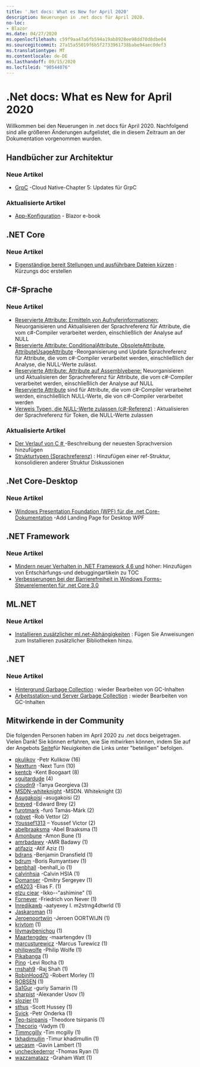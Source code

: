 ```yaml
---
title: '.Net docs: What es New for April 2020'
description: Neuerungen in .net docs für April 2020.
no-loc:
- Blazor
ms.date: 04/27/2020
ms.openlocfilehash: c59f9aa47a6fb594a19ab8928ee98dd70d8dbe04
ms.sourcegitcommit: 27a15a55019f6b5f2733961738babe94aec0def3
ms.translationtype: MT
ms.contentlocale: de-DE
ms.lasthandoff: 09/15/2020
ms.locfileid: "90544076"
---
```

# <a name="net-docs-whats-new-for-april-2020"></a>.Net docs: What es New for April 2020

Willkommen bei den Neuerungen in .net docs für April 2020. Nachfolgend sind alle größeren Änderungen aufgelistet, die in diesem Zeitraum an der Dokumentation vorgenommen wurden.

## <a name="architecture-guides"></a>Handbücher zur Architektur

### <a name="new-articles"></a>Neue Artikel

- [GrpC](../architecture/cloud-native/grpc.md) -Cloud Native-Chapter 5: Updates für GrpC

### <a name="updated-articles"></a>Aktualisierte Artikel

- [App-Konfiguration](../architecture/blazor-for-web-forms-developers/config.md)  -  Blazor e-book

## <a name="net-core"></a>.NET Core

### <a name="new-articles"></a>Neue Artikel

- [Eigenständige bereit Stellungen und ausführbare Dateien kürzen](../core/deploying/trim-self-contained.md) : Kürzungs doc erstellen

## <a name="c-language"></a>C#-Sprache

### <a name="new-articles"></a>Neue Artikel

- [Reservierte Attribute: Ermitteln von Aufruferinformationen:](../csharp/language-reference/attributes/caller-information.md) Neuorganisieren und Aktualisieren der Sprachreferenz für Attribute, die vom c#-Compiler verarbeitet werden, einschließlich der Analyse auf NULL
- [Reservierte Attribute: ConditionalAttribute, ObsoleteAttribute, AttributeUsageAttribute](../csharp/language-reference/attributes/general.md) -Reorganisierung und Update Sprachreferenz für Attribute, die vom c#-Compiler verarbeitet werden, einschließlich der Analyse, die NULL-Werte zulässt.
- [Reservierte Attribute: Attribute auf Assemblyebene:](../csharp/language-reference/attributes/global.md) Neuorganisieren und Aktualisieren der Sprachreferenz für Attribute, die vom c#-Compiler verarbeitet werden, einschließlich der Analyse auf NULL
- [Reservierte Attribute](../csharp/language-reference/attributes/nullable-analysis.md) sind für Attribute, die vom c#-Compiler verarbeitet werden, einschließlich NULL-Werte, die von c#-Compiler verarbeitet werden
- [Verweis Typen, die NULL-Werte zulassen (c#-Referenz)](../csharp/language-reference/builtin-types/nullable-reference-types.md) : Aktualisieren der Sprachreferenz für Token, die NULL-Werte zulassen

### <a name="updated-articles"></a>Aktualisierte Artikel

- [Der Verlauf von C \# ](../csharp/whats-new/csharp-version-history.md) -Beschreibung der neuesten Sprachversion hinzufügen
- [Strukturtypen (Sprachreferenz)](../csharp/language-reference/builtin-types/struct.md) : Hinzufügen einer ref-Struktur, konsolidieren anderer Struktur Diskussionen

## <a name="net-core-desktop"></a>.Net Core-Desktop

### <a name="new-articles"></a>Neue Artikel

- [Windows Presentation Foundation (WPF) für die .net Core-Dokumentation](../desktop-wpf/index.yml) -Add Landing Page for Desktop WPF

## <a name="net-framework"></a>.NET Framework

### <a name="new-articles"></a>Neue Artikel

- [Mindern neuer Verhalten in .NET Framework 4,6 und](../framework/migration-guide/mitigations.md) höher: Hinzufügen von Entschärfungs-und debuggingartikeln zu TOC
- [Verbesserungen bei der Barrierefreiheit in Windows Forms-Steuerelementen für .net Core 3,0](/dotnet/desktop/winforms/windows-forms-accessibility-improvements)

## <a name="mlnet"></a>ML.NET

### <a name="new-articles"></a>Neue Artikel

- [Installieren zusätzlicher ml.net-Abhängigkeiten](../machine-learning/how-to-guides/install-extra-dependencies.md) : Fügen Sie Anweisungen zum Installieren zusätzlicher Bibliotheken hinzu.

## <a name="net"></a>.NET

### <a name="new-articles"></a>Neue Artikel

- [Hintergrund Garbage Collection](../standard/garbage-collection/background-gc.md) : wieder Bearbeiten von GC-Inhalten
- [Arbeitsstation-und Server Garbage Collection](../standard/garbage-collection/workstation-server-gc.md) : wieder Bearbeiten von GC-Inhalten

## <a name="community-contributors"></a>Mitwirkende in der Community

Die folgenden Personen haben im April 2020 zu .net docs beigetragen. Vielen Dank! Sie können erfahren, wie Sie mitwirken können, indem Sie auf der Angebots [Seite](index.yml)für Neuigkeiten die Links unter "beteiligen" befolgen.

- [pkulikov](https://github.com/pkulikov) -Petr Kulikow (16)
- [Nextturn](https://github.com/NextTurn) -Next Turn (10)
- [kentcb](https://github.com/kentcb) -Kent Boogaart (8)
- [sguitardude](https://github.com/sguitardude) (4)
- [cloudn9](https://github.com/cloudn9) -Tanya Georgieva (3)
- [MSDN-whiteknight](https://github.com/MSDN-WhiteKnight) -MSDN. Whiteknight (3)
- [Asugakoisi](https://github.com/Asugakoisi) -asugakoisi (2)
- [breyed](https://github.com/breyed) -Edward Brey (2)
- [furotmark](https://github.com/furoTmark) -furó Tamás-Márk (2)
- [robvet](https://github.com/robvet) -Rob Vettor (2)
- [Youssef1313](https://github.com/Youssef1313) – Youssef Victor (2)
- [abelbraaksma](https://github.com/abelbraaksma) -Abel Braaksma (1)
- [Amonbune](https://github.com/AmonBune) -Amon Bune (1)
- [amrbadawy](https://github.com/amrbadawy) -AMR Badawy (1)
- [atifaziz](https://github.com/atifaziz) -Atif Aziz (1)
- [bdrans](https://github.com/bdrans) -Benjamin Dransfield (1)
- [bdrum](https://github.com/bdrum) -Boris Rumyantsev (1)
- [benbhall](https://github.com/benbhall) -benhall_io (1)
- [calvinhsia](https://github.com/calvinhsia) -Calvin HSIA (1)
- [Domanser](https://github.com/Domanser) -Dmitry Sergeyev (1)
- [ef4203](https://github.com/ef4203) -Elias F. (1)
- [elzu ciear](https://github.com/eltociear) -Ikko--"ashimine" (1)
- [Fornever](https://github.com/ForNeVeR) -Friedrich von Never (1)
- [Inredikawb](https://github.com/InRedikaWB) -aatyexey I. m2strng4dtwrld (1)
- [Jaskaroman](https://github.com/JaskaRoman) (1)
- [Jeroenoortwijn](https://github.com/JeroenOortwijn) -Jeroen OORTWIJN (1)
- [krivtom](https://github.com/krivtom) (1)
- [lilymaybenichou](https://github.com/lilymaybenichou) (1)
- [Maartengdev](https://github.com/MaartenGDev) -maartengdev (1)
- [marcusturewicz](https://github.com/marcusturewicz) -Marcus Turewicz (1)
- [philipwolfe](https://github.com/philipwolfe) -Philip Wolfe (1)
- [Pikabanga](https://github.com/Pikabanga) (1)
- [Pino](https://github.com/pino) -Levi Rocha (1)
- [rnshah9](https://github.com/rnshah9) -Raj Shah (1)
- [RobinHood70](https://github.com/RobinHood70) -Robert Morley (1)
- [ROBSEN](https://github.com/robsen) (1)
- [Sa1Gur](https://github.com/Sa1Gur) -guriy Samarin (1)
- [sharpist](https://github.com/sharpist) -Alexander Usov (1)
- [slozier](https://github.com/slozier) (1)
- [sthus](https://github.com/sthussey) -Scott Hussey (1)
- [Svick](https://github.com/svick) -Petr Onderka (1)
- [Teo-tsirpanis](https://github.com/teo-tsirpanis) -Theodore tsirpanis (1)
- [Thecorio](https://github.com/TheCorio) -Vadym (1)
- [Timmcgilly](https://github.com/TimMcGilly) -Tim mcgilly (1)
- [tkhadimullin](https://github.com/tkhadimullin) -Timur khadimullin (1)
- [uecasm](https://github.com/uecasm) -Gavin Lambert (1)
- [uncheckederror](https://github.com/uncheckederror) -Thomas Ryan (1)
- [wazzamatazz](https://github.com/wazzamatazz) -Graham Watt (1)

